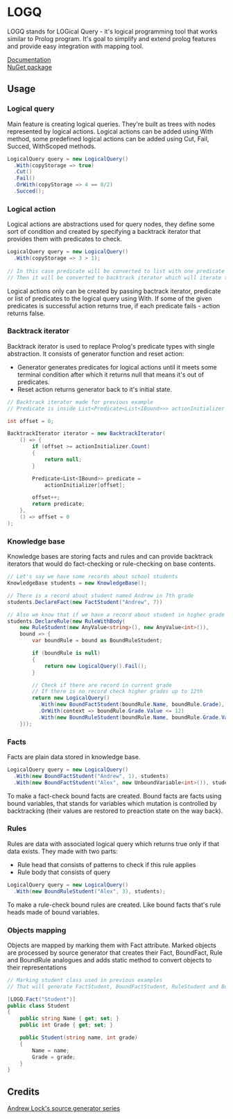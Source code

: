 # LOGQ

LOGQ stands for LOGical Query - it's logical programming tool that works similar to Prolog program. 
It's goal to simplify and extend prolog features and provide easy integration with mapping tool.

[Documentation](https://alexiush.github.io/LOGQ/)  
[NuGet package](https://www.nuget.org/packages/LOGQ/1.0.0)

## Usage
### Logical query
Main feature is creating logical queries. They're built as trees with nodes represented by logical actions.
Logical actions can be added using With method, some predefined logical actions can be added using Cut, Fail, Succed, WithScoped methods.
```csharp
LogicalQuery query = new LogicalQuery()
  .With(copyStorage => true) 
  .Cut()
  .Fail()
  .OrWith(copyStorage => 4 == 8/2)
  .Succed();
```

### Logical action
Logical actions are abstractions used for query nodes, they define some sort of condition 
and created by specifying a backtrack iterator that provides them with predicates to check.
```csharp
LogicalQuery query = new LogicalQuery()
  .With(copyStorage => 3 > 1);
  
// In this case predicate will be converted to list with one predicate
// Then it will be converted to backtrack iterator which will iterate through that list
```
Logical actions only can be created by passing bactrack iterator, predicate or list of predicates to the logical query using With.
If some of the given predicates is successful action returns true, if each predicate fails - action returns false.

### Backtrack iterator
Backtrack iterator is used to replace Prolog's predicate types with single abstraction.
It consists of generator function and reset action:
- Generator generates predicates for logical actions until it meets some terminal condition after which it returns null that means it's out of predicates.
- Reset action returns generator back to it's initial state.

```csharp
// Backtrack iterator made for previous example
// Predicate is inside List<Predicate<List<IBound>>> actionInitializer

int offset = 0;

BacktrackIterator iterator = new BacktrackIterator(
    () => {
        if (offset >= actionInitializer.Count)
        {
            return null;
        }

        Predicate<List<IBound>> predicate =
            actionInitializer[offset];

        offset++;
        return predicate;
    },
    () => offset = 0
); 
```

### Knowledge base
Knowledge bases are storing facts and rules and can provide backtrack iterators that would do fact-checking or rule-checking on base contents.

```csharp
// Let's say we have some records about school students
KnowledgeBase students = new KnowledgeBase();

// There is a record about student named Andrew in 7th grade
students.DeclareFact(new FactStudent("Andrew", 7))

// Also we know that if we have a record about student in higher grade we also have records about that student in lesser grades
students.DeclareRule(new RuleWithBody(
    new RuleStudent(new AnyValue<string>(), new AnyValue<int>()),
    bound => {
        var boundRule = bound as BoundRuleStudent;

        if (boundRule is null)
        {
            return new LogicalQuery().Fail();
        }

        // Check if there are record in current grade
        // If there is no record check higher grades up to 12th
        return new LogicalQuery()
          .With(new BoundFactStudent(boundRule.Name, boundRule.Grade), students)
          .OrWith(context => boundRule.Grade.Value <= 12)
          .With(new BoundRuleStudent(boundRule.Name, boundRule.Grade.Value + 1), students);
    }));
```

### Facts 
Facts are plain data stored in knowledge base.
```csharp
LogicalQuery query = new LogicalQuery()
  .With(new BoundFactStudent("Andrew", 1), students)
  .With(new BoundFactStudent("Alex", new UnboundVariable<int>()), students)
```
To make a fact-check bound facts are created. Bound facts are facts using bound variables, 
that stands for variables which mutation is controlled by backtracking (their values are restored to preaction state on the way back).

### Rules
Rules are data with associated logical query which returns true only if that data exists.
They made with two parts:
- Rule head that consists of patterns to check if this rule applies
- Rule body that consists of query
```csharp
LogicalQuery query = new LogicalQuery()
  .With(new BoundRuleStudent("Alex", 3), students);
```
To make a rule-check bound rules are created. Like bound facts that's rule heads made of bound variables.

### Objects mapping
Objects are mapped by marking them with Fact attribute.
Marked objects are processed by source generator that creates their Fact, BoundFact, Rule and BoundRule analogues 
and adds static method to convert objects to their representations
```csharp
// Marking student class used in previous examples
// That will generate FactStudent, BoundFactStudent, RuleStudent and BoundRuleStudentClasses 

[LOGQ.Fact("Student")]
public class Student
{
    public string Name { get; set; }
    public int Grade { get; set; }

    public Student(string name, int grade)
    {
        Name = name;
        Grade = grade;
    }
}
```
## Credits
[Andrew Lock's source generator series](https://andrewlock.net/creating-a-source-generator-part-1-creating-an-incremental-source-generator/)
